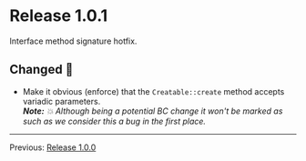 # Release 1.0.1

Interface method signature hotfix.

## Changed :slot_machine:

- Make it obvious (enforce) that the `Creatable::create` method accepts variadic parameters.  
_**Note:** :boom: Although being a potential BC change it won't be marked as such as we consider this a bug in the first place._

---
Previous: [Release 1.0.0](CHANGELOG-1.0.0.md)
